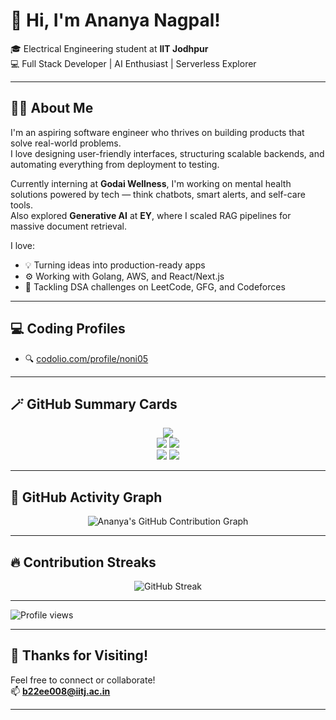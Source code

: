# 👋 Hi, I'm Ananya Nagpal!

🎓 Electrical Engineering student at **IIT Jodhpur**  
💻 Full Stack Developer | AI Enthusiast | Serverless Explorer

---

## 🙋‍♀️ About Me

I'm an aspiring software engineer who thrives on building products that solve real-world problems.  
I love designing user-friendly interfaces, structuring scalable backends, and automating everything from deployment to testing.  

Currently interning at **Godai Wellness**, I'm working on mental health solutions powered by tech — think chatbots, smart alerts, and self-care tools.  
Also explored **Generative AI** at **EY**, where I scaled RAG pipelines for massive document retrieval.

I love:
- 💡 Turning ideas into production-ready apps  
- ⚙️ Working with Golang, AWS, and React/Next.js  
- 🧠 Tackling DSA challenges on LeetCode, GFG, and Codeforces

---

## 💻 Coding Profiles

- 🔍 [codolio.com/profile/noni05](https://codolio.com/profile/noni05)

---



## 🪄 GitHub Summary Cards

<p align="center">
  <img src="https://github-profile-summary-cards.vercel.app/api/cards/profile-details?username=Ananya0104&theme=dracula" />
  <br/>
  <img src="https://github-profile-summary-cards.vercel.app/api/cards/repos-per-language?username=Ananya0104&theme=dracula" />
  <img src="https://github-profile-summary-cards.vercel.app/api/cards/most-commit-language?username=Ananya0104&theme=dracula" />
  <br/>
  <img src="https://github-profile-summary-cards.vercel.app/api/cards/stats?username=Ananya0104&theme=dracula" />
  <img src="https://github-profile-summary-cards.vercel.app/api/cards/productive-time?username=Ananya0104&theme=dracula&utcOffset=+5.5" />
</p>

---

## 🌟 GitHub Activity Graph

<p align="center">
  <img src="https://github-readme-activity-graph.vercel.app/graph?username=Ananya0104&theme=dracula&area=true&hide_border=true" alt="Ananya's GitHub Contribution Graph" />
</p>

---

## 🔥 Contribution Streaks

<p align="center">
  <img src="https://streak-stats.demolab.com?user=Ananya0104&theme=radical&hide_border=true" alt="GitHub Streak" />
</p>

---

![Profile views](https://komarev.com/ghpvc/?username=Ananya0104&label=Profile%20Views&color=blueviolet&style=flat)

---

## 🙏 Thanks for Visiting!

Feel free to connect or collaborate!  
📫 **b22ee008@iitj.ac.in**

---

